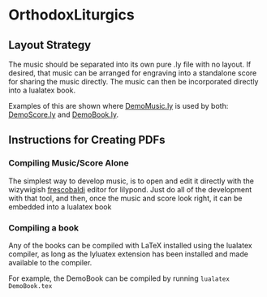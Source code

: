 # OrthodoxLiturgics

## Layout Strategy

The music should be separated into its own pure .ly file with no layout.
If desired, that music can be arranged for engraving into a standalone score
for sharing the music directly.
The music can then be incorporated directly into a lualatex book.

Examples of this are shown where [DemoMusic.ly](./DemoMusic.ly) is used by both:
[DemoScore.ly](./DemoScore.ly) and [DemoBook.ly](./DemoBook.ly).

## Instructions for Creating PDFs

### Compiling Music/Score Alone

The simplest way to develop music, is to open and edit it directly with
the wizywigish [frescobaldi](http://frescobaldi.org/download.html) editor for lilypond.
Just do all of the development with that tool, and then, once the music and score
look right, it can be embedded into a lualatex book

### Compiling a book

Any of the books can be compiled with LaTeX installed using the lualatex compiler,
as long as the lyluatex extension has been installed and made available to the compiler.

For example, the DemoBook can be compiled by running
`lualatex DemoBook.tex`
